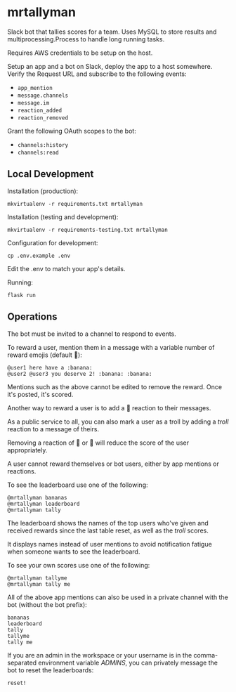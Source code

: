 # mrtallyman

Slack bot that tallies scores for a team. Uses MySQL to store results and multiprocessing.Process to handle long running tasks.

Requires AWS credentials to be setup on the host.

Setup an app and a bot on Slack, deploy the app to a host somewhere. Verify the Request URL and subscribe to the following events:

- `app_mention`
- `message.channels`
- `message.im`
- `reaction_added`
- `reaction_removed`

Grant the following OAuth scopes to the bot:

- `channels:history`
- `channels:read`

## Local Development

Installation (production):

    mkvirtualenv -r requirements.txt mrtallyman

Installation (testing and development):

    mkvirtualenv -r requirements-testing.txt mrtallyman

Configuration for development:

    cp .env.example .env

Edit the .env to match your app's details.

Running:

    flask run

## Operations

The bot must be invited to a channel to respond to events.

To reward a user, mention them in a message with a variable number of reward emojis (default :banana:):

    @user1 here have a :banana:
    @user2 @user3 you deserve 2! :banana: :banana:

Mentions such as the above cannot be edited to remove the reward. Once it's posted, it's scored.

Another way to reward a user is to add a :banana: reaction to their messages.

As a public service to all, you can also mark a user as a troll by adding a _troll_ reaction to a message of theirs.

Removing a reaction of :banana: or :troll: will reduce the score of the user appropriately.

A user cannot reward themselves or bot users, either by app mentions or reactions.

To see the leaderboard use one of the following:

    @mrtallyman bananas
    @mrtallyman leaderboard
    @mrtallyman tally

The leaderboard shows the names of the top users who've given and received rewards since the last table reset, as well as the _troll_ scores.

It displays names instead of user mentions to avoid notification fatigue when someone wants to see the leaderboard.

To see your own scores use one of the following:

    @mrtallyman tallyme
    @mrtallyman tally me

All of the above app mentions can also be used in a private channel with the bot (without the bot prefix):

    bananas
    leaderboard
    tally
    tallyme
    tally me

If you are an admin in the workspace or your username is in the comma-separated environment variable _ADMINS_, you can privately message the bot to reset the leaderboards:

    reset!
